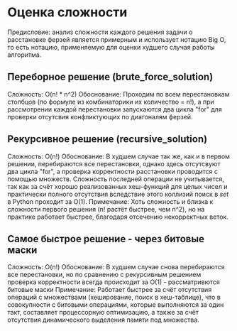 # Оценка сложности

Предисловие: анализ сложности каждого решения задачи о расстановке ферзей является примерным и использует нотацию Big O, то есть нотацию, применяемую для оценки худшего случая работы алгоритма.

## Переборное решение (**brute_force_solution**)

Сложность: O(n! * n^2)
Обоснование: Проходим по всем перестановкам столбцов (по формуле из комбинаторики их количество = n!), а при рассмотрении каждой перестановки запускаются два цикла "for" для проверки отсутсвия конфликтующих по диагоналям ферзей.

## Рекурсивное решение (**recursive_solution**)

Сложность: O(n!)
Обоснование: В худшем случае так же, как и в первом решении, перебираются все перестановки, однако здесь отсутсвуют два цикла "for", а проверка корректности расстановки проводится с помощью множеств. Сложность последней операции не учитывается, так как за счёт хорошо реализованных хеш-функций для целых чисел и практически полного отсутствия вследствие этого коллизий поиск в *set* в Python проходит за O(1).
Примечание: Хоть сложность и близка к сложности первого решения (n! растёт быстрее, чем n^2), но на практике работает быстрее, благодаря отсечению некорректных веток.

## Самое быстрое решение - через битовые маски

Сложность: O(n!)
Обоснование: В худшем случае снова перебираются все перестановки, но по сравнению с рекурсивным решением проверка корректности всегда происходит за O(1) - рассматривются битовые маски
Примечание: Работает быстрее за счёт отсутствия операций с множествами (хеширование, поиск в хеш-таблице), что в совокупности с битовыми операциями, которые выполняются за один такт, составляет процессорную оптимизацию, а также за счёт отсутствия динамического выделения памяти под множества.